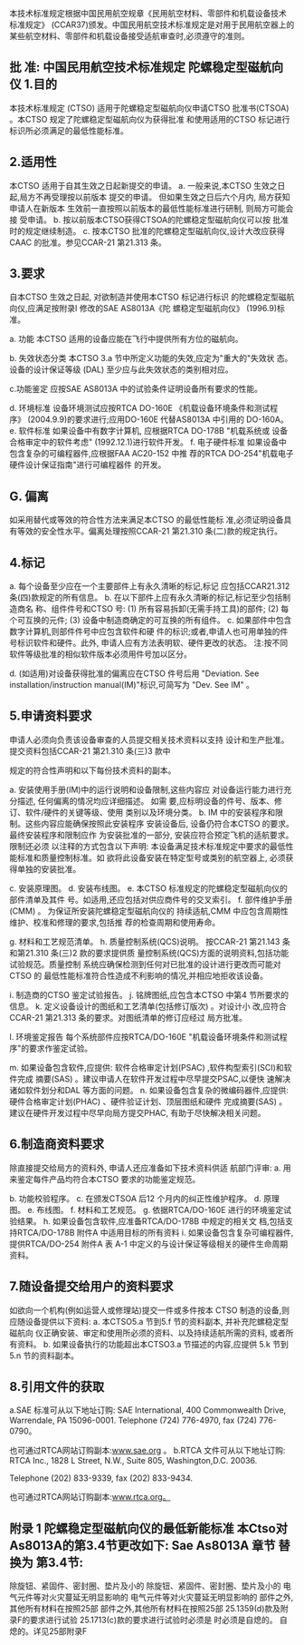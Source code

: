 本技术标准规定根据中国民用航空规章《民用航空材料、零部件和机载设备技术
标准规定》
(CCAR37)颁发。中国民用航空技术标准规定是对用于民用航空器上的
某些航空材料、零部件和机载设备接受适航审查时,必须遵守的准则。 

## 批    准: 中国民用航空技术标准规定 陀螺稳定型磁航向仪 1.目的

本技术标准规定
(CTSO)
适用于陀螺稳定型磁航向仪申请CTSO
批准书(CTSOA)
。本CTSO 规定了陀螺稳定型磁航向仪为获得批准
和使用适用的CTSO 标记进行标识所必须满足的最低性能标准。 

## 2.适用性

本CTSO 适用于自其生效之日起新提交的申请。 a. 一般来说,本CTSO 生效之日起,局方不再受理按以前版本
提交的申请。
但如果生效之日后六个月内,
局方获知申请人在新版本
生效前一直按照以前版本的最低性能标准进行研制,
则局方可能会接
受申请。 
b. 按以前版本CTSO获得CTSOA的陀螺稳定型磁航向仪可以按
批准时的规定继续制造。 
c. 按本CTSO 批准的陀螺稳定型磁航向仪,设计大改应获得
CAAC 的批准。参见CCAR-21 第21.313 条。

## 3.要求

自本CTSO 生效之日起,
对欲制造并使用本CTSO 标记进行标识
的陀螺稳定型磁航向仪,应满足按附录I 修改的SAE AS8013A《陀
螺稳定型磁航向仪》
(1996.9)标准。 

a. 功能 
本CTSO 适用的设备应能在飞行中提供所有方位的磁航向。 

b. 失效状态分类 
本CTSO 3.a 节中所定义功能的失效,应定为"重大的"失效状
态。
设备的设计保证等级
(DAL)
至少应与此失效状态的类别相对应。
 

c.功能鉴定 
应按SAE AS8013A 中的试验条件证明设备所有要求的性能。 

d. 环境标准 
设备环境测试应按RTCA DO-160E
《机载设备环境条件和测试程
序》
(2004.9.9)的要求进行;应用DO-160E 代替AS8013A 中引用的
DO-160A。 
e. 软件标准 
如果设备中有数字计算机,
应根据RTCA DO-178B
"机载系统或
设备合格审定中的软件考虑"
(1992.12.1)进行软件开发。 
f. 电子硬件标准 如果设备中包含复杂的可编程器件,应根据FAA AC20-152 中推
荐的RTCA DO-254"机载电子硬件设计保证指南"进行可编程器件
的开发。 
 

## G. 偏离

如采用替代或等效的符合性方法来满足本CTSO 的最低性能标
准,必须证明设备具有等效的安全性水平。偏离处理按照CCAR-21 第21.310 条(二)款的规定执行。 

## 4.标记

a. 每个设备至少应在一个主要部件上有永久清晰的标记,标记
应包括CCAR21.312 条(四)款规定的所有信息。 
b. 在以下部件上应有永久清晰的标记,标记至少包括制造商名
称、组件件号和CTSO 号: 
(1) 所有容易拆卸(无需手持工具)的部件; (2) 每个可互换的元件; (3) 设备中制造商确定的可互换的所有组件。 c. 如果部件中包含数字计算机,则部件件号中应包含软件和硬
件的标识;或者,申请人也可用单独的件号标识软件和硬件。此外,
申请人应有方法表明软、硬件更改的状态。 
注:按不同软件等级批准的相似软件版本必须用件号加以区分。 

d.
(如适用)对设备获得批准的偏离应在CTSO 件号后用
"Deviation. See installation/instruction manual(IM)"标识,可简写为 "Dev. See IM"
。 

## 5.申请资料要求

申请人必须向负责该设备审查的人员提交相关技术资料以支持
设计和生产批准。提交资料包括CCAR-21 第21.310 条(三)3 款中
 
规定的符合性声明和以下每份技术资料的副本。 

a. 安装使用手册(IM)中的运行说明和设备限制,这些内容应
对设备运行能力进行充分描述,
任何偏离的情况均应详细描述。
如需
要,应标明设备的件号、版本、修订、软件/硬件的关键等级、使用 类别以及环境分类。 
b. IM 中的安装程序和限制。这些内容应能确保按照此安装程序
安装设备后,
设备仍符合本CTSO 的要求。
最终安装程序和限制应作
为安装批准的一部分,
安装应符合预定飞机的适航要求。
限制还必须
以注释的方式包含以下声明: 
本设备满足技术标准规定中要求的最低性能标准和质量控制标准。如
欲将此设备安装在特定型号或类别的航空器上,
必须获得单独的安装批准。
 

c. 安装原理图。 d. 安装布线图。 
e. 本CTSO 标准规定的陀螺稳定型磁航向仪的部件清单及其件
号。如适用,还应包括对供应商件号的交叉索引。 
f. 部件维护手册
(CMM)
。
为保证所安装陀螺稳定型磁航向仪的
持续适航,CMM 中应包含周期性维护、校准和修理的要求,包括推
荐的检查周期和使用寿命。 

g. 材料和工艺规范清单。 h. 质量控制系统(QCS)说明。 
按CCAR-21 第21.143 条和第21.310 条(三)2 款的要求提供质
量控制系统(QCS)方面的说明资料,包括功能试验规范。质量控制
系统应确保检测到任何对已批准的设计进行更改而可能对CTSO 的 最低性能标准符合性造成不利影响的情况,并相应地拒收该设备。 

i. 制造商的CTSO 鉴定试验报告。 
j. 铭牌图纸,应包含本CTSO 中第4 节所要求的信息。 
k. 定义设备设计的图纸和工艺清单(包括修订版次)
。对设计小
改,应符合CCAR-21 第21.313 条的要求。对图纸清单的修订应经过
局方批准。 

l. 环境鉴定报告 
每个系统部件应按RTCA/DO-160E
"机载设备环境条件和测试程
序"的要求作鉴定试验。 

m. 如果设备包含软件,应提供: 
软件合格审定计划(PSAC)
,软件构型索引(SCI)和软件完成
摘要(SAS)
。建议申请人在软件开发过程中尽早提交PSAC,以便快
速解决诸如软件划分和DAL 等方面的问题。 
n. 如果设备包含复杂的微编码器件,应提供: 硬件合格审定计划(PHAC)
、硬件验证计划、顶层图纸和硬件
完成摘要(SAS)
。建议在硬件开发过程中尽早向局方提交PHAC,
有助于尽快解决相关问题。 

## 6.制造商资料要求

除直接提交给局方的资料外,
申请人还应准备如下技术资料供适
航部门评审: 
a. 用来鉴定每件产品均符合本CTSO 要求的功能鉴定规范。 

b. 功能校验程序。 c. 在颁发CTSOA 后12 个月内的纠正性维护程序。 
d. 原理图。 e. 布线图。 f. 材料和工艺规范。 g. 依据RTCA/DO-160E 进行的环境鉴定试验结果。 
h. 如果设备包含软件,应准备RTCA/DO-178B 中规定的相关文
档,包括支持RTCA/DO-178B 附件A 中适用目标的所有资料 
i. 如果设备包含复杂可编程器件,
提供RTCA/DO-254 附件A 表
A-1 中定义的与设计保证等级相关的硬件生命周期资料。 

## 7.随设备提交给用户的资料要求

如欲向一个机构(例如运营人或修理站)提交一件或多件按本
CTSO 制造的设备,则应随设备提供以下资料: 
a. 本CTSO5.a 节到5.f 节的资料副本,
并补充陀螺稳定型磁航向
仪正确安装、审定和使用所必须的资料、以及持续适航所需的资料,
或者所有资料。 
b. 如果设备执行的功能超出本CTSO3.a 节描述的内容,应提供
5.k 节到5.n 节的资料副本。 

## 8.引用文件的获取

a.SAE 标准可从以下地址订购: SAE International, 400 Commonwealth Drive, Warrendale, PA 
15096-0001. Telephone (724) 776-4970, fax (724) 776-0790。  
 
也可通过RTCA网站订购副本:www.sae.org 。 
b.RTCA 文件可从以下地址订购: 
RTCA Inc., 1828 L Street, N.W., Suite 805, Washington,D.C. 20036. 

Telephone (202) 833-9339, fax (202) 833-9434. 

也可通过RTCA网站订购副本:www.rtca.org。 

## 附录 1 陀螺稳定型磁航向仪的最低新能标准 本Ctso对As8013A的第3.4节更改如下: Sae As8013A 章节 替换为 第3.4节:

除旋钮、紧固件、密封圈、垫片及小的
除旋钮、紧固件、密封圈、垫片及小的
电气元件等对火灾蔓延无明显影响的
电气元件等对火灾蔓延无明显影响的
部件之外,其他所有材料在按照25部
部件之外,其他所有材料在按照25部
25.1359(d)款及附录F的要求进行试验
25.1713(c)款的要求进行试验时必须是
时必须是自熄的。 
自熄的。详见25部附录F  
